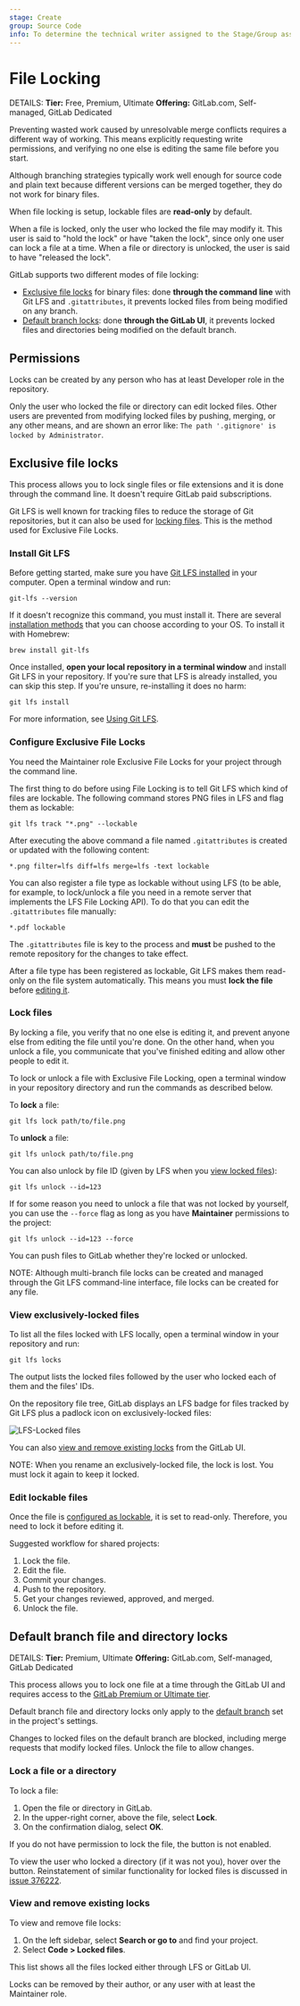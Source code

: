 ```yaml
---
stage: Create
group: Source Code
info: To determine the technical writer assigned to the Stage/Group associated with this page, see https://handbook.gitlab.com/handbook/product/ux/technical-writing/#assignments
---
```


# File Locking

DETAILS:
**Tier:** Free, Premium, Ultimate
**Offering:** GitLab.com, Self-managed, GitLab Dedicated

Preventing wasted work caused by unresolvable merge conflicts requires
a different way of working. This means explicitly requesting write permissions,
and verifying no one else is editing the same file before you start.

Although branching strategies typically work well enough for source code and
plain text because different versions can be merged together, they do not work
for binary files.

When file locking is setup, lockable files are **read-only** by default.

When a file is locked, only the user who locked the file may modify it. This
user is said to "hold the lock" or have "taken the lock", since only one user
can lock a file at a time. When a file or directory is unlocked, the user is
said to have "released the lock".

GitLab supports two different modes of file locking:

- [Exclusive file locks](#exclusive-file-locks) for binary files: done
  **through the command line** with Git LFS and `.gitattributes`, it prevents locked
  files from being modified on any branch.
- [Default branch locks](#default-branch-file-and-directory-locks): done
  **through the GitLab UI**, it prevents locked files and directories being
  modified on the default branch.

## Permissions

Locks can be created by any person who has at least
Developer role in the repository.

Only the user who locked the file or directory can edit locked files. Other
users are prevented from modifying locked files by pushing, merging,
or any other means, and are shown an error like:
`The path '.gitignore' is locked by Administrator`.

## Exclusive file locks

This process allows you to lock single files or file extensions and it is
done through the command line. It doesn't require GitLab paid subscriptions.

Git LFS is well known for tracking files to reduce the storage of
Git repositories, but it can also be used for [locking files](https://github.com/git-lfs/git-lfs/wiki/File-Locking).
This is the method used for Exclusive File Locks.

### Install Git LFS

Before getting started, make sure you have [Git LFS installed](../../topics/git/lfs/index.md) in your computer. Open a terminal window and run:

```shell
git-lfs --version
```

If it doesn't recognize this command, you must install it. There are
several [installation methods](https://git-lfs.com/) that you can
choose according to your OS. To install it with Homebrew:

```shell
brew install git-lfs
```

Once installed, **open your local repository in a terminal window** and
install Git LFS in your repository. If you're sure that LFS is already installed,
you can skip this step. If you're unsure, re-installing it does no harm:

```shell
git lfs install
```

For more information, see [Using Git LFS](../../topics/git/lfs/index.md#using-git-lfs).

### Configure Exclusive File Locks

You need the Maintainer role
Exclusive File Locks for your project through the command line.

The first thing to do before using File Locking is to tell Git LFS which
kind of files are lockable. The following command stores PNG files
in LFS and flag them as lockable:

```shell
git lfs track "*.png" --lockable
```

After executing the above command a file named `.gitattributes` is
created or updated with the following content:

```shell
*.png filter=lfs diff=lfs merge=lfs -text lockable
```

You can also register a file type as lockable without using LFS (to be able, for example,
to lock/unlock a file you need in a remote server that
implements the LFS File Locking API). To do that you can edit the
`.gitattributes` file manually:

```shell
*.pdf lockable
```

The `.gitattributes` file is key to the process and **must**
be pushed to the remote repository for the changes to take effect.

After a file type has been registered as lockable, Git LFS makes
them read-only on the file system automatically. This means you
must **lock the file** before [editing it](#edit-lockable-files).

### Lock files

By locking a file, you verify that no one else is editing it, and
prevent anyone else from editing the file until you're done. On the other
hand, when you unlock a file, you communicate that you've finished editing
and allow other people to edit it.

To lock or unlock a file with Exclusive File Locking, open a terminal window
in your repository directory and run the commands as described below.

To **lock** a file:

```shell
git lfs lock path/to/file.png
```

To **unlock** a file:

```shell
git lfs unlock path/to/file.png
```

You can also unlock by file ID (given by LFS when you [view locked files](#view-exclusively-locked-files)):

```shell
git lfs unlock --id=123
```

If for some reason you need to unlock a file that was not locked by
yourself, you can use the `--force` flag as long as you have **Maintainer**
permissions to the project:

```shell
git lfs unlock --id=123 --force
```

You can push files to GitLab whether they're locked or unlocked.

NOTE:
Although multi-branch file locks can be created and managed through the Git LFS
command-line interface, file locks can be created for any file.

### View exclusively-locked files

To list all the files locked with LFS locally, open a terminal window in your
repository and run:

```shell
git lfs locks
```

The output lists the locked files followed by the user who locked each of them
and the files' IDs.

On the repository file tree, GitLab displays an LFS badge for files
tracked by Git LFS plus a padlock icon on exclusively-locked files:

![LFS-Locked files](img/lfs_locked_files_v13_2.png)

You can also [view and remove existing locks](#view-and-remove-existing-locks) from the GitLab UI.

NOTE:
When you rename an exclusively-locked file, the lock is lost. You must
lock it again to keep it locked.

### Edit lockable files

Once the file is [configured as lockable](#configure-exclusive-file-locks), it is set to read-only.
Therefore, you need to lock it before editing it.

Suggested workflow for shared projects:

1. Lock the file.
1. Edit the file.
1. Commit your changes.
1. Push to the repository.
1. Get your changes reviewed, approved, and merged.
1. Unlock the file.

## Default branch file and directory locks

DETAILS:
**Tier:** Premium, Ultimate
**Offering:** GitLab.com, Self-managed, GitLab Dedicated

This process allows you to lock one file at a time through the GitLab UI and
requires access to the [GitLab Premium or Ultimate tier](https://about.gitlab.com/pricing/).

Default branch file and directory locks only apply to the
[default branch](repository/branches/default.md) set in the project's settings.

Changes to locked files on the default branch are blocked, including merge
requests that modify locked files. Unlock the file to allow changes.

### Lock a file or a directory

To lock a file:

1. Open the file or directory in GitLab.
1. In the upper-right corner, above the file, select **Lock**.
1. On the confirmation dialog, select **OK**.

If you do not have permission to lock the file, the button is not enabled.

To view the user who locked a directory (if it was not you), hover over the button. Reinstatement of
similar functionality for locked files is discussed in
[issue 376222](https://gitlab.com/gitlab-org/gitlab/-/issues/376222).

### View and remove existing locks

To view and remove file locks:

1. On the left sidebar, select **Search or go to** and find your project.
1. Select **Code > Locked files**.

This list shows all the files locked either through LFS or GitLab UI.

Locks can be removed by their author, or any user
with at least the Maintainer role.
